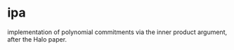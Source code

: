 # ipa
implementation of polynomial commitments via the inner product argument, after the Halo paper.
